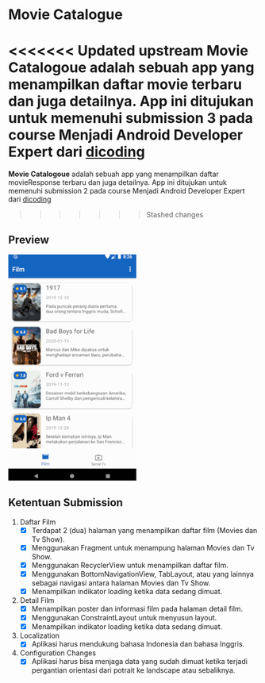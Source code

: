 # Movie Catalogue
<<<<<<< Updated upstream
__Movie Catalogoue__ adalah sebuah app yang menampilkan daftar movie terbaru dan juga detailnya. App ini ditujukan untuk memenuhi submission 3 pada course Menjadi Android Developer Expert dari [dicoding](https://www.dicoding.com/academies/14)
=======
__Movie Catalogoue__ adalah sebuah app yang menampilkan daftar movieResponse terbaru dan juga detailnya. App ini ditujukan untuk memenuhi submission 2 pada course Menjadi Android Developer Expert dari [dicoding](https://www.dicoding.com/academies/14)
>>>>>>> Stashed changes


## Preview
![Preview App](./screenshots/preview.gif)

## Ketentuan Submission
1. Daftar Film
   - [x] Terdapat 2 (dua) halaman yang menampilkan daftar film (Movies dan Tv Show).
   - [x] Menggunakan Fragment untuk menampung halaman Movies dan Tv Show.
   - [x] Menggunakan RecyclerView untuk menampilkan daftar film.
   - [x] Menggunakan BottomNavigationView, TabLayout, atau yang lainnya sebagai navigasi antara halaman Movies dan Tv Show.
   - [x] Menampilkan indikator loading ketika data sedang dimuat.
2. Detail Film
   - [x] Menampilkan poster dan informasi film pada halaman detail film.
   - [x] Menggunakan ConstraintLayout untuk menyusun layout.
   - [x] Menampilkan indikator loading ketika data sedang dimuat.
3. Localization
   - [x] Aplikasi harus mendukung bahasa Indonesia dan bahasa Inggris.
4. Configuration Changes
   - [x] Aplikasi harus bisa menjaga data yang sudah dimuat ketika terjadi pergantian orientasi dari potrait ke landscape atau sebaliknya.
